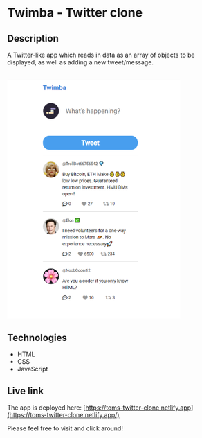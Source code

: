 # Twimba - Twitter clone

## Description
A Twitter-like app which reads in data as an array of objects to be displayed, as well as adding a new tweet/message. 

<br/>
<img src="twimba.png" alt="Screenshot." width="400px"/>

## Technologies
- HTML
- CSS
- JavaScript

## Live link
The app is deployed here:
[https://toms-twitter-clone.netlify.app](https://toms-twitter-clone.netlify.app/)

Please feel free to visit and click around!
